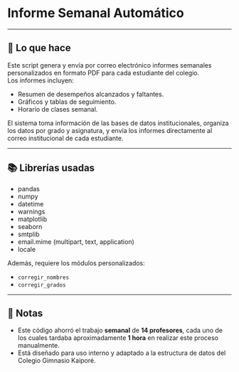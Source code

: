 # Informe Semanal Automático

---

## 📌 Lo que hace
Este script genera y envía por correo electrónico informes semanales personalizados en formato PDF para cada estudiante del colegio.  
Los informes incluyen:
- Resumen de desempeños alcanzados y faltantes.
- Gráficos y tablas de seguimiento.
- Horario de clases semanal.

El sistema toma información de las bases de datos institucionales, organiza los datos por grado y asignatura, y envía los informes directamente al correo institucional de cada estudiante.

---

## 📚 Librerías usadas
- pandas  
- numpy  
- datetime  
- warnings  
- matplotlib  
- seaborn  
- smtplib  
- email.mime (multipart, text, application)  
- locale  

Además, requiere los módulos personalizados:
- `corregir_nombres`  
- `corregir_grados`  

---

## 📝 Notas
- Este código ahorró el trabajo **semanal** de **14 profesores**, cada uno de los cuales tardaba aproximadamente **1 hora** en realizar este proceso manualmente.
- Está diseñado para uso interno y adaptado a la estructura de datos del Colegio Gimnasio Kaiporé.
